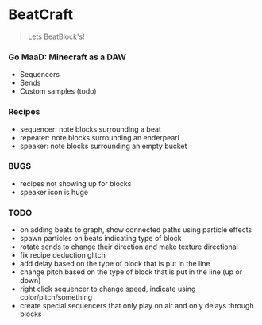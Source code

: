 # BeatCraft
> Lets BeatBlock's!

### Go MaaD: Minecraft as a DAW
- Sequencers
- Sends
- Custom samples (todo)

### Recipes
- sequencer: note blocks surrounding a beat
- repeater: note blocks surrounding an enderpearl
- speaker: note blocks surrounding an empty bucket

### BUGS
- recipes not showing up for blocks
- speaker icon is huge

### TODO
- on adding beats to graph, show connected paths using particle effects
- spawn particles on beats indicating type of block
- rotate sends to change their direction and make texture directional
- fix recipe deduction glitch
- add delay based on the type of block that is put in the line
- change pitch based on the type of block that is put in the line (up or down)
- right click sequencer to change speed, indicate using color/pitch/something
- create special sequencers that only play on air and only delays through blocks